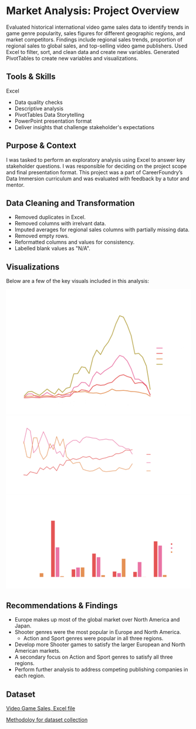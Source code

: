 # Market Analysis: Project Overview
Evaluated historical international video game sales data to identify trends in game genre popularity, sales figures for different geographic regions, and market competitors. Findings include regional sales trends, proportion of regional sales to global sales, and top-selling video game publishers. Used Excel to filter, sort, and clean data and create new variables. Generated PivotTables to create new variables and visualizations.

## Tools & Skills
Excel
* Data quality checks
* Descriptive analysis
* PivotTables
Data Storytelling
* PowerPoint presentation format
* Deliver insights that challenge stakeholder's expectations

## Purpose & Context
I was tasked to perform an exploratory analysis using Excel to answer key stakeholder questions. I was responsible for deciding on the project scope and final presentation format. This project was a part of 
CareerFoundry’s Data Immersion curriculum and was evaluated with feedback by a tutor and mentor.

## Data Cleaning and Transformation
* Removed duplicates in Excel.
* Removed columns with irrelvant data.
* Imputed averages for regional sales columns with partially missing data.
* Removed empty rows.
* Reformatted columns and values for consistency.
* Labelled blank values as "N/A".

## Visualizations
Below are a few of the key visuals included in this analysis:
<p align="center">
<img src="https://github.com/ke177409/Market-Analysis/blob/main/images/Total_Sales.png">

<img src="https://github.com/ke177409/Market-Analysis/blob/main/images/Proportion_Sales.png">

<img src="https://github.com/ke177409/Market-Analysis/blob/main/images/Top_Publishers.png"/>
</p>

## Recommendations & Findings
* Europe makes up most of the global market over North America and Japan.
* Shooter genres were the most popular in Europe and North America.
  * Action and Sport genres were popular in all three regions.
* Develop more Shooter games to satisfy the larger European and North American markets.
* A secondary focus on Action and Sport genres to satisfy all three regions.
* Perform further analysis to address competing publishing companies in each region.

## Dataset
[Video Game Sales, Excel file](https://github.com/ke177409/Market-Analysis/blob/main/Video%20game%20sales%20data%20set.xlsx)

[Methodoloy for dataset collection](https://www.vgchartz.com/methodology.php)
